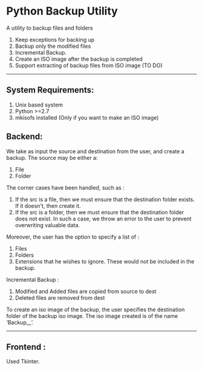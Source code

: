 Python Backup Utility
========================

A utility to backup files and folders

1. Keep exceptions for backing up
2. Backup only the modified files
3. Incremental Backup. 
4. Create an ISO image after the backup is completed
5. Support extracting of backup files from ISO image (TO DO)
    

__________

System Requirements: 
----

  1. Unix based system 
  2. Python >=2.7 
  3. mkisofs installed (Only if you want to make an ISO image) 



Backend:
---------

We take as input the source and destination from the user, and create a backup. The source may be either a:
  1. File
  2. Folder

The corner cases have been handled, such as :
  1. If the src is a file, then we must ensure that the destination folder exists. If it doesn't, then create it.
  2. If the src is a folder, then we must ensure that the destination folder does not exist. In such a case, we throw an error to the user to prevent overwriting valuable data.

Moreover, the user has the option to specify a list of :
  1. Files
  2. Folders
  3. Extensions
that he wishes to ignore. These would not be included in the backup.


Incremental Backup :  
  1. Modified and Added files are copied from source to dest
  2. Deleted files are removed from dest 


To create an iso image of the backup, the user specifies the destination folder of the backup iso image. The iso image created is of the name ‘Backup_<time>_<date>’. 


__________


Frontend :
-----------

Used Tkinter. 



